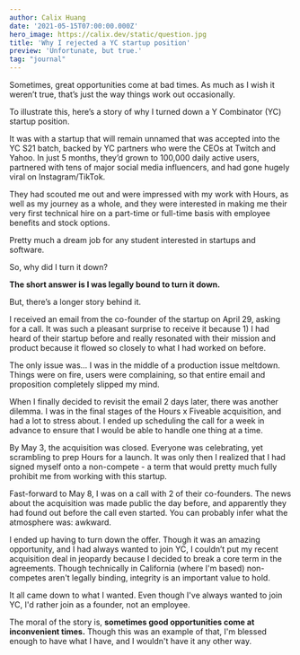 ```yaml
---
author: Calix Huang
date: '2021-05-15T07:00:00.000Z'
hero_image: https://calix.dev/static/question.jpg
title: 'Why I rejected a YC startup position'
preview: 'Unfortunate, but true.'
tag: "journal"
---
```


Sometimes, great opportunities come at bad times. As much as I wish it weren’t true, that’s just the way things work out occasionally.

To illustrate this, here’s a story of why I turned down a Y Combinator (YC) startup position.

It was with a startup that will remain unnamed that was accepted into the YC S21 batch, backed by YC partners who were the CEOs at Twitch and Yahoo. In just 5 months, they’d grown to 100,000 daily active users, partnered with tens of major social media influencers, and had gone hugely viral on Instagram/TikTok.

They had scouted me out and were impressed with my work with Hours, as well as my journey as a whole, and they were interested in making me their very first technical hire on a part-time or full-time basis with employee benefits and stock options.

Pretty much a dream job for any student interested in startups and software.

So, why did I turn it down?

**The short answer is I was legally bound to turn it down.**

But, there’s a longer story behind it.

I received an email from the co-founder of the startup on April 29, asking for a call. It was such a pleasant surprise to receive it because 1) I had heard of their startup before and really resonated with their mission and product because it flowed so closely to what I had worked on before.

The only issue was… I was in the middle of a production issue meltdown. Things were on fire, users were complaining, so that entire email and proposition completely slipped my mind.

When I finally decided to revisit the email 2 days later, there was another dilemma. I was in the final stages of the Hours x Fiveable acquisition, and had a lot to stress about. I ended up scheduling the call for a week in advance to ensure that I would be able to handle one thing at a time.

By May 3, the acquisition was closed. Everyone was celebrating, yet scrambling to prep Hours for a launch. It was only then I realized that I had signed myself onto a non-compete - a term that would pretty much fully prohibit me from working with this startup.

Fast-forward to May 8, I was on a call with 2 of their co-founders. The news about the acquisition was made public the day before, and apparently they had found out before the call even started. You can probably infer what the atmosphere was: awkward.

I ended up having to turn down the offer. Though it was an amazing opportunity, and I had always wanted to join YC, I couldn’t put my recent acquisition deal in jeopardy because I decided to break a core term in the agreements. Though technically in California (where I'm based) non-competes aren't legally binding, integrity is an important value to hold.

It all came down to what I wanted. Even though I've always wanted to join YC, I'd rather join as a founder, not an employee. 

The moral of the story is, **sometimes good opportunities come at inconvenient times.** Though this was an example of that, I'm blessed enough to have what I have, and I wouldn't have it any other way.
